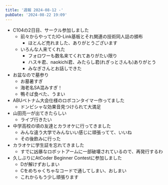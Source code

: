```yaml
---
title: '週報 2024-08-12 -'
pubDate: '2024-08-22 19:09'
---
```


- C104の2日目、サークル参加しました
  - 前々からやってたIO-Link基板とそれ関連の技術同人誌の頒布
    - ほとんど売れました、ありがとうございます
  - いろんな人来てくれた
    - フォロワーも数名来てくれてありがたい限り
    - ハスキ君、naokichi君、みたらし君(れぎっとさんも)ありがとう
    - みなぎさんとお話しできた
- お盆なので墓参り
  - お墓暑すぎ
  - 海老名SA混みすぎ！
  - 鴨そば食べた、うまい
- ABUベトナム大会仕様のロボコンタイマー作ってました
  - ドンピシャな効果音見つけられて大満足
- 山田亮一が出てきたらしい
  - ライブ行きたい
- 中学高校の頃の友達とカラオケに行ってきました
  - みんな違う大学でみんないい感じに頑張ってて、いいね
  - その後飲みに行った
- カラオケに学生証を忘れてきました
  - すでに凶暴なロボットアームに一部破壊されているので、再発行するわ
- 久しぶりにAtCoder Beginner Contestに参加しました
  - Dが解けずおしまい
  - Cをめちゃくちゃなコードで通してしまい、おしまい
  - これからもう少し頑張ります
